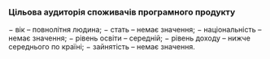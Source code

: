 ### Цільова аудиторія споживачів програмного продукту

− вік – повнолітня людина;
− стать – немає значення;
− національність – немає значення;
− рівень освіти – середній;
− рівень доходу – нижче середнього по країні;
− зайнятість – немає значення.